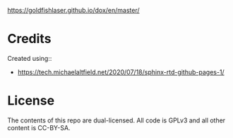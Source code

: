 https://goldfishlaser.github.io/dox/en/master/

# Credits 

Created using::
 * https://tech.michaelaltfield.net/2020/07/18/sphinx-rtd-github-pages-1/

# License

The contents of this repo are dual-licensed. All code is GPLv3 and all other content is CC-BY-SA.
